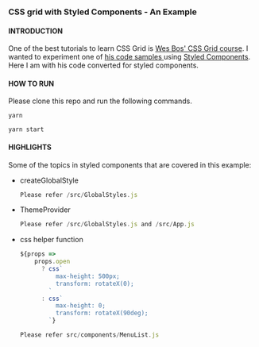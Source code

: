 ### CSS grid with Styled Components - An Example

#### INTRODUCTION

One of the best tutorials to learn CSS Grid is [Wes Bos' CSS Grid course](https://cssgrid.io/). I wanted to experiment one of [his code samples ](https://github.com/wesbos/css-grid/tree/master/24%20-%20Responisve%20Website) using [Styled Components](https://www.styled-components.com/). Here I am with his code converted for styled components.

#### HOW TO RUN

Please clone this repo and run the following commands.

`yarn`

`yarn start`

#### HIGHLIGHTS

Some of the topics in styled components that are covered in this example:

- createGlobalStyle

  ```javascript
  Please refer /src/GlobalStyles.js
  ```

- ThemeProvider

  ```javascript
  Please refer /src/GlobalStyles.js and /src/App.js
  ```

- css helper function

  ```javascript
  ${props =>
      props.open
        ? css`
            max-height: 500px;
            transform: rotateX(0);
          `
        : css`
            max-height: 0;
            transform: rotateX(90deg);
          `}

  Please refer src/components/MenuList.js
  ```
